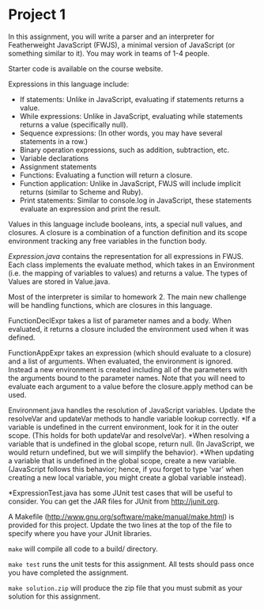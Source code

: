 # Project 1
In this assignment, you will write a parser and an interpreter for Featherweight JavaScript (FWJS), a minimal version 
of JavaScript (or something similar to it).  You may work in teams of 1-4 people.

Starter code is available on the course website.

Expressions in this language include:
- If statements: Unlike in JavaScript, evaluating if statements returns a value.
- While expressions: Unlike in JavaScript, evaluating while statements returns a value (specifically null).
- Sequence expressions: (In other words, you may have several statements in a row.)
- Binary operation expressions, such as addition, subtraction, etc.
- Variable declarations
- Assignment statements
- Functions: Evaluating a function will return a closure.
- Function application: Unlike in JavaScript, FWJS will include implicit returns (similar to Scheme and Ruby).
- Print statements: Similar to console.log in JavaScript, these statements evaluate an expression and print the result.

Values in this language include booleans, ints, a special null values, and closures.  A closure is a combination of a 
function definition and its scope environment tracking any free variables in the function body.


_Expression.java_ contains the representation for all expressions in FWJS.  Each class implements the evaluate method, 
which takes in an Environment (i.e. the mapping of variables to values) and returns a value.  The types of Values are 
stored in Value.java.

Most of the interpreter is similar to homework 2.  The main new challenge will be handling functions, which are 
closures in this language.

FunctionDeclExpr takes a list of parameter names and a body.  When evaluated, it returns a closure included the 
environment used when it was defined.

FunctionAppExpr takes an expression (which should evaluate to a closure) and a list of arguments.  When evaluated, 
the environment is ignored.  Instead a new environment is created including all of the parameters with the arguments
 bound to the parameter names.  Note that you will need to evaluate each argument to a value before the closure.apply 
 method can be used.

Environment.java handles the resolution of JavaScript variables.  Update the resolveVar and updateVar methods to 
handle variable lookup correctly.
*If a variable is undefined in the current environment, look for it in the outer scope.
  (This holds for both updateVar and resolveVar).
*When resolving a variable that is undefined in the global scope, return null.  (In JavaScript, we would
  return undefined, but we will simplify the behavior).
*When updating a variable that is undefined in the global scope, create a new variable.
  (JavaScript follows this behavior; hence, if you forget to type 'var' when creating a new local
   variable, you might create a global variable instead).

*ExpressionTest.java has some JUnit test cases that will be useful to consider.  You can get the JAR files for JUnit 
from http://junit.org.


A Makefile (http://www.gnu.org/software/make/manual/make.html) is provided for this project.  Update the two lines at 
the top of the file to specify where you have your JUnit libraries.

`make` will compile all code to a build/ directory.

`make test` runs the unit tests for this assignment.  All tests should pass once you have completed the assignment.

`make solution.zip` will produce the zip file that you must submit as your solution for this assignment.